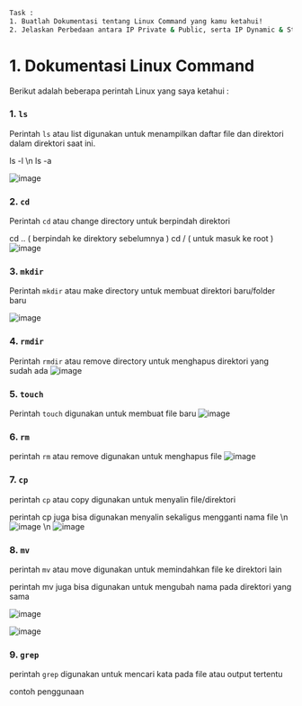 ```sh
Task :
1. Buatlah Dokumentasi tentang Linux Command yang kamu ketahui!
2. Jelaskan Perbedaan antara IP Private & Public, serta IP Dynamic & Static!
```

# 1. **Dokumentasi Linux Command**

Berikut adalah beberapa perintah Linux yang saya ketahui :

### 1. `ls`
Perintah `ls` atau list digunakan untuk menampilkan daftar file dan direktori dalam direktori saat ini.

ls -l \n
ls -a

![image](https://github.com/user-attachments/assets/caf57fa0-0943-41b6-9b4f-94e6c0b29945)

### 2. `cd`
Perintah `cd` atau change directory untuk berpindah direktori

cd .. ( berpindah ke direktory sebelumnya )
cd / ( untuk masuk ke root )
![image](https://github.com/user-attachments/assets/fa2e6401-6147-4103-9ff6-2dc622929b12)

### 3. `mkdir`
Perintah `mkdir` atau make directory untuk membuat direktori baru/folder baru

![image](https://github.com/user-attachments/assets/25f64b22-3585-4416-94ea-a771b3c56be1)


### 4. `rmdir`
Perintah `rmdir` atau remove directory untuk menghapus direktori yang sudah ada
![image](https://github.com/user-attachments/assets/4b9022ff-194d-40ea-94e5-c3896d426a6d)

### 5. `touch`
Perintah `touch` digunakan untuk membuat file baru
![image](https://github.com/user-attachments/assets/3d6bde35-e658-4e98-b8c0-06d90e135112)

### 6. `rm`
perintah `rm` atau remove digunakan untuk menghapus file
![image](https://github.com/user-attachments/assets/d6d9258c-deb7-40de-a494-3ff44c4b6222)

### 7. `cp`
perintah `cp` atau copy digunakan untuk menyalin file/direktori 

perintah cp juga bisa digunakan menyalin sekaligus mengganti nama file
\n
![image](https://github.com/user-attachments/assets/0bc499d6-550e-4897-b600-add2ee6cd271)
\n
![image](https://github.com/user-attachments/assets/8a5f2ee3-30a9-4e10-bb44-507f73b53ec6)

### 8. `mv`
perintah `mv` atau move digunakan untuk memindahkan file ke direktori lain

perintah mv juga bisa digunakan untuk mengubah nama pada direktori yang sama

![image](https://github.com/user-attachments/assets/e6ab5d1b-491d-4b6e-802b-c9148c150303)

![image](https://github.com/user-attachments/assets/08f65fdf-737c-439f-b5cb-93d2fd57f2a0)

### 9. `grep`
perintah `grep` digunakan untuk mencari kata pada file atau output tertentu 

contoh penggunaan 

